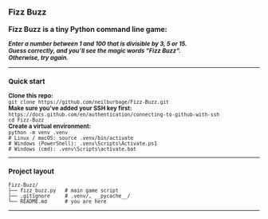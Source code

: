 ### Fizz Buzz

**Fizz Buzz is a tiny Python command line game:**

<small>
<strong><em>Enter a number between 1 and 100 that is divisible by 3, 5 or 15.</em></strong><br>
<strong><em>Guess correctly, and you’ll see the magic words "Fizz Buzz".</em></strong><br>
<strong><em>Otherwise, try again.</em></strong><br>

---

### Quick start 
**Clone this repo:**  
```git clone https://github.com/neilburbage/Fizz-Buzz.git```  
**Make sure you've added your SSH key first:**   
```https://docs.github.com/en/authentication/connecting-to-github-with-ssh```    
```cd Fizz-Buzz```  
**Create a virtual environment:**     
```python -m venv .venv```  
```# Linux / macOS: source .venv/bin/activate```     
```# Windows (PowerShell): .venv\Scripts\Activate.ps1```  
```# Windows (cmd): .venv\Scripts\activate.bat``` 

---

### Project layout
```
Fizz-Buzz/
├── fizz_buzz.py   # main game script
├── .gitignore     # .venv/, __pycache__/
└── README.md      # you are here
```

---